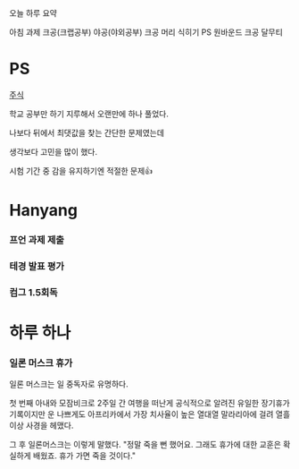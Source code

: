 오늘 하루 요약

아침 과제
크공(크랩공부)
야공(야외공부)
크공
머리 식히기 PS
원바운드
크공
달무티

# PS

[주식](https://www.acmicpc.net/problem/11501)

학교 공부만 하기 지루해서 오랜만에 하나 풀었다.

나보다 뒤에서 최댓값을 찾는 간단한 문제였는데

생각보다 고민을 많이 했다.

시험 기간 중 감을 유지하기엔 적절한 문제👍

# Hanyang

### 프언 과제 제출

### 테경 발표 평가

### 컴그 1.5회독

# 하루 하나

### 일론 머스크 휴가

일론 머스크는 일 중독자로 유명하다. 

첫 번째 아내와 모잠비크로 2주일 간 여행을 떠난게 공식적으로 알려진 유일한 장기휴가기록이지만
운 나쁘게도 아프리카에서 가장 치사율이 높은 열대열 말라리아에 걸려 열흘 이상 사경을 헤맸다.

그 후 일론머스크는 이렇게 말했다. 
"정말 죽을 뻔 했어요. 그래도 휴가에 대한 교훈은 확실하게 배웠죠. 휴가 가면 죽을 것이다."

